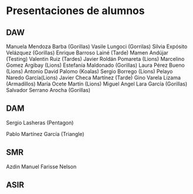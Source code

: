 # Presentaciones de alumnos

## DAW

<!-- Añade aquí tu nombre si estás en DAW -->

Manuela Mendoza Barba (Gorillas)
Vasile Lungoci (Gorrilas)
Silvia Expósito Velázquez (Gorillas)
Enrique Barroso Lainé (Tarde)
Mamen Andújar (Testing)
Valentin Ruiz (Tardes)
Javier Roldán Pomareta (Lions)
Marcelino Gomez Argibay (Lions)
Estefanía Maldonado (Gorillas)
Laura Pérez Bueno (Lions)
Antonio David Palomo (Koalas)
Sergio Borrego (Lions)
Pelayo Naredo García(Lions)
Javier Checa Martínez (Tarde)
Gino Varela Lizama (Armadillos)
María Ocete Martín (Lions)
Miguel Angel Lara García (Gorillas)
Salvador Serrano Arocha (Gorillas)

## DAM

Sergio Lasheras (Pentagon)

<!-- Añade aquí tu nombre si estás en DAM -->

Pablo Martínez García (Triangle)

## SMR

<!-- Añade aquí tu nombre si estás en SMR -->

Azdin Manuel Farisse Nelson

## ASIR

<!-- Añade aquí tu nombre si estás en ASIR -->
